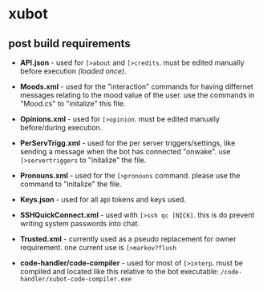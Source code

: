 # xubot
## post build requirements

- **API.json** - used for `[>about` and `[>credits`. must be edited manually before execution *(loaded once)*.
- **Moods.xml** - used for the "interaction" commands for having differnet messages relating to the mood value of the user. use the commands in "Mood.cs" to "initalize" this file.
- **Opinions.xml** - used for `[>opinion`. must be edited manually before/during execution.
- **PerServTrigg.xml** - used for the per server triggers/settings, like sending a message when the bot has connected "onwake". use  `[>servertriggers` to "initalize" the file.
- **Pronouns.xml** - used for the `[>pronouns` command. please use the command to "initalize" the file.
- **Keys.json** - used for all api tokens and keys used.
- **SSHQuickConnect.xml** - used with `[>ssh qc [NICK]`. this is do prevent writing system passwords into chat.
- **Trusted.xml** - currently used as a pseudo replacement for owner requirement. one current use is `[>markov?flush`

- **code-handler/code-compiler** - used for most of `[>interp`. must be compiled and located like this relative to the bot executable: `/code-handler/xubot-code-compiler.exe`
